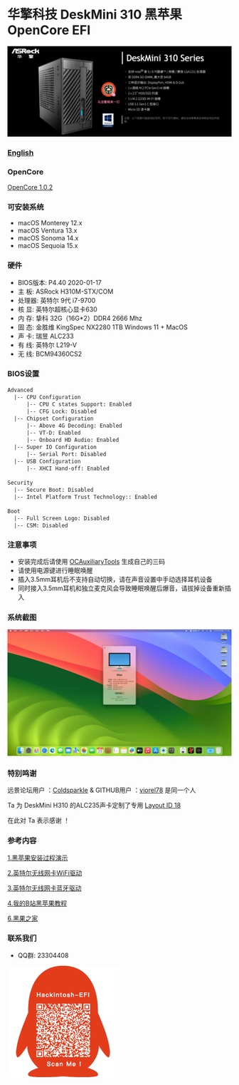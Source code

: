# 华擎科技 DeskMini 310 黑苹果 OpenCore EFI

![image](ScreenShot/deskmini.png)

### [English](https://github.com/hackintosh-efi/ASRock-DeskMini-310)

### OpenCore

[OpenCore 1.0.2](https://github.com/acidanthera/OpenCorePkg)

### 可安装系统

- macOS Monterey 12.x 
- macOS Ventura    13.x 
- macOS Sonoma  14.x 
- macOS Sequoia  15.x 


### 硬件

- BIOS版本: P4.40  2020-01-17
- 主  板: ASRock H310M-STX/COM
- 处理器: 英特尔 9代 i7-9700
- 核   显: 英特尔超核心显卡630
- 内   存: 挚科 32G（16G*2）DDR4 2666 Mhz
- 固   态: 金胜维 KingSpec NX2280 1TB Windows 11 + MacOS
- 声   卡: 瑞昱 ALC233
- 有   线: 英特尔 L219-V
- 无   线: BCM94360CS2

### BIOS设置

```
Advanced
  |-- CPU Configuration
      |-- CPU C states Support: Enabled
      |-- CFG Lock: Disabled
  |-- Chipset Configuration
      |-- Above 4G Decoding: Enabled
      |-- VT-D: Enabled
      |-- Onboard HD Audio: Enabled
  |-- Super IO Configuration
      |-- Serial Port: Disabled
  |-- USB Configuration
      |-- XHCI Hand-off: Enabled 

Security
  |-- Secure Boot: Disabled 
  |-- Intel Platform Trust Technology:: Enabled 

Boot 
  |-- Full Screen Logo: Disabled
  |-- CSM: Disabled
```

### 注意事项

 - 安装完成后请使用 [OCAuxiliaryTools](https://github.com/ic005k/OCAuxiliaryTools) 生成自己的三码
 - 请使用电源键进行睡眠唤醒
 - 插入3.5mm耳机后不支持自动切换，请在声音设置中手动选择耳机设备
 - 同时接入3.5mm耳机和独立麦克风会导致睡眠唤醒后爆音，请拔掉设备重新插入

### 系统截图

![image](ScreenShot/Sonoma.jpg)

### 特别鸣谢

远景论坛用户 ：[Coldsparkle](https://i.pcbeta.com/space-uid-4597992.html)  &  GITHUB用户 ：[viorel78](https://github.com/viorel78)    是同一个人

Ta 为 DeskMini H310 的ALC235声卡定制了专用 [Layout ID 18](https://github.com/acidanthera/AppleALC/pull/668)

在此对 Ta 表示感谢 ！

### 参考内容

[1.黑苹果安装过程演示](https://hackintosh.club/d/10000060)

[2.英特尔无线网卡WiFi驱动](https://hackintosh.club/d/10000015)

[3.英特尔无线网卡蓝牙驱动](https://hackintosh.club/d/10000017)

[4.我的B站黑苹果教程](https://space.bilibili.com/244390800/video)

[6.黑果之家](https://hackintosh.club/)

### 联系我们

- QQ群: 23304408

![image](ScreenShot/QRCode.png)
